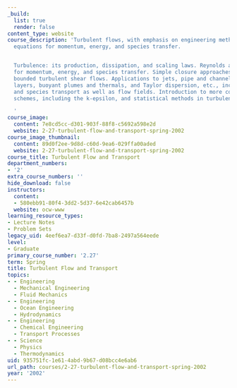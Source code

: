 ```yaml
---
_build:
  list: true
  render: false
content_type: website
course_description: 'Turbulent flows, with emphasis on engineering methods. Governing
  equations for momentum, energy, and species transfer.


  Turbulence: its production, dissipation, and scaling laws. Reynolds averaged equations
  for momentum, energy, and species transfer. Simple closure approaches for free and
  bounded turbulent shear flows. Applications to jets, pipe and channel flows, boundary
  layers, buoyant plumes and thermals, and Taylor dispersion, etc., including heat
  and species transport as well as flow fields. Introduction to more complex closure
  schemes, including the k-epsilon, and statistical methods in turbulence.

  '
course_image:
  content: 7e8cd5cc-d301-903f-88f8-c5692a598e2d
  website: 2-27-turbulent-flow-and-transport-spring-2002
course_image_thumbnail:
  content: 89d0f2ee-9d8d-c60d-9ea6-029ffa00aded
  website: 2-27-turbulent-flow-and-transport-spring-2002
course_title: Turbulent Flow and Transport
department_numbers:
- '2'
extra_course_numbers: ''
hide_download: false
instructors:
  content:
  - 580ebb91-80f4-3dd2-5d37-6e42cab6457b
  website: ocw-www
learning_resource_types:
- Lecture Notes
- Problem Sets
legacy_uid: 4eef6ea7-d33f-d0fd-7ba8-2497a564eede
level:
- Graduate
primary_course_number: '2.27'
term: Spring
title: Turbulent Flow and Transport
topics:
- - Engineering
  - Mechanical Engineering
  - Fluid Mechanics
- - Engineering
  - Ocean Engineering
  - Hydrodynamics
- - Engineering
  - Chemical Engineering
  - Transport Processes
- - Science
  - Physics
  - Thermodynamics
uid: 935751fc-1e61-4abd-9b67-d08bcc4e6ab6
url_path: courses/2-27-turbulent-flow-and-transport-spring-2002
year: '2002'
---
```


